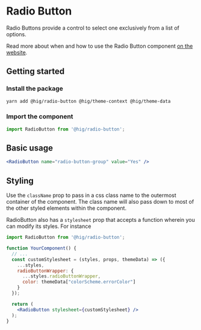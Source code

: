 # Radio Button

Radio Buttons provide a control to select one exclusively from a list of options.

Read more about when and how to use the Radio Button component [on the website](https://hig.autodesk.com/web/components/form-elements).


## Getting started

### Install the package

```bash
yarn add @hig/radio-button @hig/theme-context @hig/theme-data
```

### Import the component

```js
import RadioButton from '@hig/radio-button';
```

## Basic usage

```jsx
<RadioButton name="radio-button-group" value="Yes" />
```

## Styling

Use the `className` prop to pass in a css class name to the outermost container of the component. The class name will also pass down to most of the other styled elements within the component. 

RadioButton also has a `stylesheet` prop that accepts a function wherein you can modify its styles. For instance

```jsx
import RadioButton from '@hig/radio-button';

function YourComponent() {
  // ...
  const customStylesheet = (styles, props, themeData) => ({
    ...styles,
    radioButtonWrapper: {
      ...styles.radioButtonWrapper,
      color: themeData["colorScheme.errorColor"]
    }
  });

  return (
    <RadioButton stylesheet={customStylesheet} />
  );
}
```
